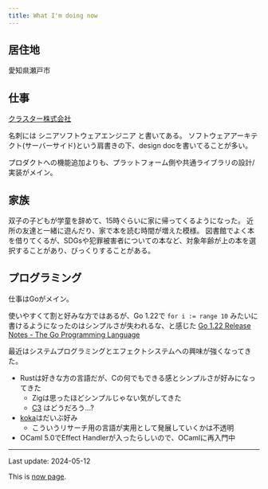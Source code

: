 ```yaml
---
title: What I'm doing now
---
```


## 居住地

愛知県瀬戸市

## 仕事

[クラスター株式会社](https://corp.cluster.mu/)

名刺には シニアソフトウェアエンジニア と書いてある。
ソフトウェアアーキテクト(サーバーサイド)という肩書きの下、design docを書いてることが多い。

プロダクトへの機能追加よりも、プラットフォーム側や共通ライブラリの設計/実装がメイン。

## 家族

双子の子どもが学童を辞めて、15時ぐらいに家に帰ってくるようになった。
近所の友達と一緒に遊んだり、家で本を読む時間が増えた模様。
図書館でよく本を借りてくるが、SDGsや犯罪被害者についての本など、対象年齢が上の本を選択することがあり、びっくりすることがある。

## プログラミング

仕事はGoがメイン。

使いやすくて割と好みな方ではあるが、Go 1.22で `for i := range 10` みたいに書けるようになったのはシンプルさが失われるな、と感じた
[Go 1.22 Release Notes - The Go Programming Language](https://tip.golang.org/doc/go1.22#language)

最近はシステムプログラミングとエフェクトシステムへの興味が強くなってきた。

- Rustは好きな方の言語だが、Cの何でもできる感とシンプルさが好みになってきた
    - Zigは思ったほどシンプルじゃない気がしてきた
    - [C3](https://c3-lang.org/) はどうだろう...?
- [koka](https://koka-lang.github.io/koka/doc/index.html)はだいぶ好み
    - こういうリサーチ用の言語が実用として発展していくかは不透明
- OCaml 5.0でEffect Handlerが入ったらしいので、OCamlに再入門中

---

Last update: 2024-05-12

This is [now page](https://nownownow.com/about).
